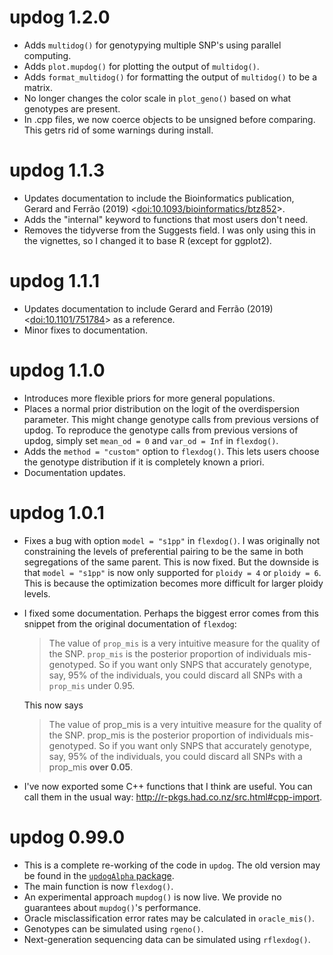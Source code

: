 # updog 1.2.0

- Adds `multidog()` for genotypying multiple SNP's using parallel computing.
- Adds `plot.mupdog()` for plotting the output of `multidog()`.
- Adds `format_multidog()` for formatting the output of `multidog()` to be
  a matrix.
- No longer changes the color scale in `plot_geno()` based on what 
  genotypes are present.
- In .cpp files, we now coerce objects to be unsigned before comparing. This
  getrs rid of some warnings during install.

# updog 1.1.3

- Updates documentation to include the Bioinformatics publication,
  Gerard and Ferrão (2019) 
  \<[doi:10.1093/bioinformatics/btz852](https://doi.org/10.1093/bioinformatics/btz852)\>.
- Adds the "internal" keyword to functions that most users don't need.
- Removes the tidyverse from the Suggests field. I was only using this in 
  the vignettes, so I changed it to base R (except for ggplot2).

# updog 1.1.1

- Updates documentation to include Gerard and Ferrão (2019) 
  \<[doi:10.1101/751784](https://doi.org/10.1101/751784)\>
  as a reference.
- Minor fixes to documentation.

# updog 1.1.0

- Introduces more flexible priors for more general populations.
- Places a normal prior distribution on the logit of the
  overdispersion parameter. This might change genotype calls from
  previous versions of updog. To reproduce the genotype calls from
  previous versions of updog, simply set `mean_od = 0` and `var_od =
  Inf` in `flexdog()`.
- Adds the `method = "custom"` option to `flexdog()`. This lets users
  choose the genotype distribution if it is completely known a priori.
- Documentation updates.

# updog 1.0.1

- Fixes a bug with option `model = "s1pp"` in `flexdog()`. I was
  originally not constraining the levels of preferential pairing to be
  the same in both segregations of the same parent. This is now
  fixed. But the downside is that `model = "s1pp"` is now only
  supported for `ploidy = 4` or `ploidy = 6`. This is because the
  optimization becomes more difficult for larger ploidy levels.
- I fixed some documentation. Perhaps the biggest error comes from
  this snippet from the original documentation of `flexdog`:

    > The value of `prop_mis` is a very intuitive measure for the
    > quality of the SNP. `prop_mis` is the posterior proportion of
    > individuals mis-genotyped. So if you want only SNPS that
    > accurately genotype, say, 95% of the individuals, you could
    > discard all SNPs with a `prop_mis` under 0.95.

    This now says

    > The value of prop_mis is a very intuitive measure for the
    > quality of the SNP. prop_mis is the posterior proportion of
    > individuals mis-genotyped. So if you want only SNPS that
    > accurately genotype, say, 95% of the individuals, you could
    > discard all SNPs with a prop_mis **over 0.05**.
- I've now exported some C++ functions that I think are useful. You
  can call them in the usual way:
  <http://r-pkgs.had.co.nz/src.html#cpp-import>.


# updog 0.99.0

- This is a complete re-working of the code in `updog`. The old
  version may be found in the [`updogAlpha`
  package](https://github.com/dcgerard/updogAlpha).
- The main function is now `flexdog()`.
- An experimental approach `mupdog()` is now live. We provide no
  guarantees about `mupdog()`'s performance.
- Oracle misclassification error rates may be calculated in
  `oracle_mis()`.
- Genotypes can be simulated using `rgeno()`.
- Next-generation sequencing data can be simulated using `rflexdog()`.
